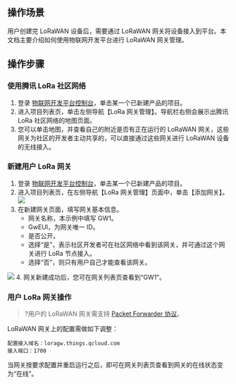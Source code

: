 ## 操作场景
用户创建完 LoRaWAN 设备后，需要通过 LoRaWAN 网关将设备接入到平台。本文档主要介绍如何使用物联网开发平台进行 LoRaWAN 网关管理。

## 操作步骤

### 使用腾讯 LoRa 社区网络

1. 登录 [物联网开发平台控制台](https://console.cloud.tencent.com/iotexplorer)，单击某一个已新建产品的项目。
2. 进入项目列表页，单击左侧导航【LoRa 网关管理】。导航栏右侧会展示出腾讯 LoRa 社区网络的地图页面。
3. 您可以单击地图，并查看自己的附近是否有正在运行的 LoRaWAN 网关，这些网关为社区的开发者主动共享的，可以直接通过这些网关进行 LoRaWAN 设备的无线接入。

### 新建用户 LoRa 网关

1. 登录 [物联网开发平台控制台](https://console.cloud.tencent.com/iotexplorer)，单击某一个已新建产品的项目。
2. 进入项目列表页，在左侧导航【LoRa 网关管理】页面中，单击【添加网关】。
![](https://main.qcloudimg.com/raw/3b890f0808be53222386fc16e5e9ed13.png)
3. 在新建网关页面，填写网关基本信息。
    - 网关名称，本示例中填写 GW1。
    - GwEUI，为网关唯一 ID。
    - 是否公开。
     - 选择“是”，表示社区开发者可在社区网络中看到该网关，并可通过这个网关进行 LoRa 节点接入。
     - 选择“否”，则只有用户自己才能查看该网关。

![](https://main.qcloudimg.com/raw/8741b32299278865574836463ea89fc3.jpg)
4. 网关新建成功后，您可在网关列表页查看到“GW1”。


### 用户 LoRa 网关操作

>?用户的 LoRaWAN 网关需支持 [Packet Forwarder 协议](https://github.com/Lora-net/packet_forwarder/blob/master/PROTOCOL.TXT)。

LoRaWAN 网关上的配置需做如下调整：
```
配置接入域名：loragw.things.qcloud.com
接入端口：1700
```
当网关按要求配置并重启运行之后，即可在网关列表页查看到网关的在线状态变为“在线”。
